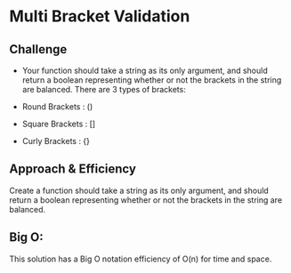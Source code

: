 # Multi Bracket Validation

## Challenge

* Your function should take a string as its only argument, and should return a boolean representing whether or not the brackets in the string are balanced. There are 3 types of brackets:

* Round Brackets : ()
* Square Brackets : []
* Curly Brackets : {}

## Approach & Efficiency

Create a function should take a string as its only argument, and should return a boolean representing whether or not the brackets in the string are balanced.


## Big O:
This solution has a Big O notation efficiency of O(n) for time and space.

[](assest/14.jpeg)





